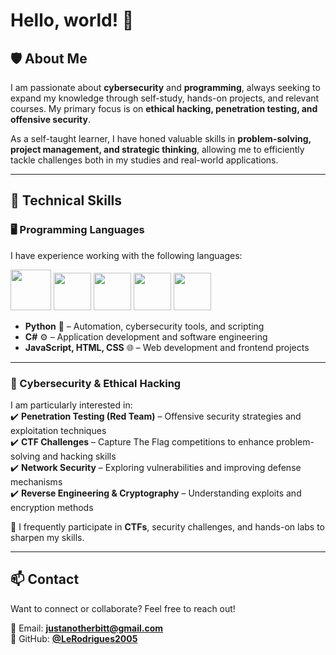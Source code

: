 # Hello, world! 👋

## 🛡️ About Me  
I am passionate about **cybersecurity** and **programming**, always seeking to expand my knowledge through self-study, hands-on projects, and relevant courses. My primary focus is on **ethical hacking, penetration testing, and offensive security**.  

As a self-taught learner, I have honed valuable skills in **problem-solving, project management, and strategic thinking**, allowing me to efficiently tackle challenges both in my studies and real-world applications.  

---

## 🚀 Technical Skills  

### 🖥️ Programming Languages  
I have experience working with the following languages:  

<img loading="lazy" src="https://cdn.jsdelivr.net/gh/devicons/devicon@latest/icons/python/python-original.svg" width="65" height="65"/> <img loading="lazy" src="https://cdn.jsdelivr.net/gh/devicons/devicon@latest/icons/csharp/csharp-original.svg" width="60" height="60"/> <img loading="lazy" src="https://cdn.jsdelivr.net/gh/devicons/devicon@latest/icons/html5/html5-plain-wordmark.svg" width="60" height="60"/> <img loading="lazy" src="https://cdn.jsdelivr.net/gh/devicons/devicon@latest/icons/css3/css3-plain-wordmark.svg" width="60" height="60"/> <img loading="lazy" src="https://cdn.jsdelivr.net/gh/devicons/devicon@latest/icons/javascript/javascript-original.svg" width="60" height="60"/>  

- **Python** 🐍 – Automation, cybersecurity tools, and scripting  
- **C#** ⚙️ – Application development and software engineering  
- **JavaScript, HTML, CSS** 🌐 – Web development and frontend projects  

---

### 🔐 Cybersecurity & Ethical Hacking  

I am particularly interested in:  
✔️ **Penetration Testing (Red Team)** – Offensive security strategies and exploitation techniques  
✔️ **CTF Challenges** – Capture The Flag competitions to enhance problem-solving and hacking skills  
✔️ **Network Security** – Exploring vulnerabilities and improving defense mechanisms  
✔️ **Reverse Engineering & Cryptography** – Understanding exploits and encryption methods  

📌 I frequently participate in **CTFs**, security challenges, and hands-on labs to sharpen my skills.  

---


## 📫 Contact  

Want to connect or collaborate? Feel free to reach out!  

📧 Email: **[justanotherbitt@gmail.com](mailto:justanotherbitt@gmail.com)**  
🐙 GitHub: **[@LeRodrigues2005](https://github.com/LeRodrigues2005)**  


